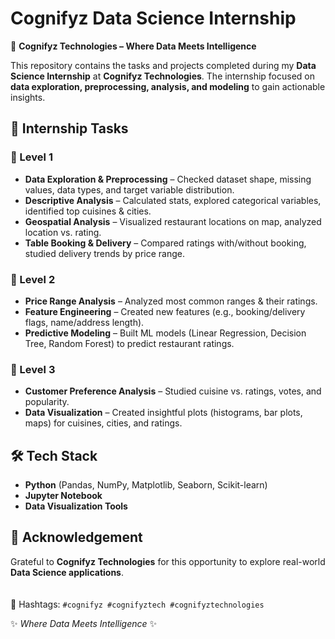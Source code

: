 # Cognifyz Data Science Internship  

🚀 **Cognifyz Technologies – Where Data Meets Intelligence**  

This repository contains the tasks and projects completed during my **Data Science Internship** at **Cognifyz Technologies**. The internship focused on **data exploration, preprocessing, analysis, and modeling** to gain actionable insights.  

## 📌 Internship Tasks  

### 🔹 Level 1  
- **Data Exploration & Preprocessing** – Checked dataset shape, missing values, data types, and target variable distribution.  
- **Descriptive Analysis** – Calculated stats, explored categorical variables, identified top cuisines & cities.  
- **Geospatial Analysis** – Visualized restaurant locations on map, analyzed location vs. rating.  
- **Table Booking & Delivery** – Compared ratings with/without booking, studied delivery trends by price range.  

### 🔹 Level 2  
- **Price Range Analysis** – Analyzed most common ranges & their ratings.  
- **Feature Engineering** – Created new features (e.g., booking/delivery flags, name/address length).  
- **Predictive Modeling** – Built ML models (Linear Regression, Decision Tree, Random Forest) to predict restaurant ratings.  

### 🔹 Level 3  
- **Customer Preference Analysis** – Studied cuisine vs. ratings, votes, and popularity.  
- **Data Visualization** – Created insightful plots (histograms, bar plots, maps) for cuisines, cities, and ratings.  

## 🛠️ Tech Stack  
- **Python** (Pandas, NumPy, Matplotlib, Seaborn, Scikit-learn)  
- **Jupyter Notebook**  
- **Data Visualization Tools**  

## 📢 Acknowledgement  
Grateful to **Cognifyz Technologies** for this opportunity to explore real-world **Data Science applications**.  
<br>  
📌 Hashtags: `#cognifyz #cognifyztech #cognifyztechnologies`  

✨ *Where Data Meets Intelligence* ✨  
